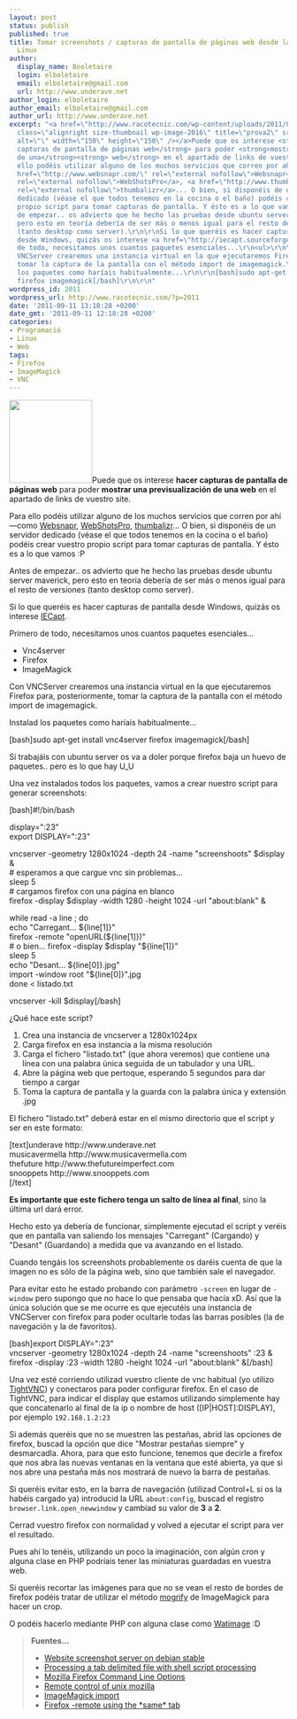 ```yaml
---
layout: post
status: publish
published: true
title: Tomar screenshots / capturas de pantalla de páginas web desde la consola de
  Linux
author:
  display_name: Booletaire
  login: elboletaire
  email: elboletaire@gmail.com
  url: http://www.underave.net
author_login: elboletaire
author_email: elboletaire@gmail.com
author_url: http://www.underave.net
excerpt: "<a href=\"http://www.racotecnic.com/wp-content/uploads/2011/09/prova2.jpg\"><img
  class=\"alignright size-thumbnail wp-image-2016\" title=\"prova2\" src=\"http://www.racotecnic.com/wp-content/uploads/2011/09/prova2-150x150.jpg\"
  alt=\"\" width=\"150\" height=\"150\" /></a>Puede que os interese <strong>hacer
  capturas de pantalla de páginas web</strong> para poder <strong>mostrar una previsualización
  de una</strong><strong> web</strong> en el apartado de links de vuestro site.\r\n\r\nPara
  ello podéis utilizar alguno de los muchos servicios que corren por ahí —como <a
  href=\"http://www.websnapr.com/\" rel=\"external nofollow\">Websnapr</a>, <a href=\"http://www.webshotspro.com/\"
  rel=\"external nofollow\">WebShotsPro</a>, <a href=\"http://www.thumbalizr.com/\"
  rel=\"external nofollow\">thumbalizr</a>... O bien, si disponéis de un servidor
  dedicado (véase el que todos tenemos en la cocina o el baño) podéis crear vuestro
  propio script para tomar capturas de pantalla. Y ésto es a lo que vamos :P\r\n\r\nAntes
  de empezar.. os advierto que he hecho las pruebas desde ubuntu server maverick,
  pero esto en teoría debería de ser más o menos igual para el resto de versiones
  (tanto desktop como server).\r\n\r\nSi lo que queréis es hacer capturas de pantalla
  desde Windows, quizás os interese <a href=\"http://iecapt.sourceforge.net/\" target=\"_blank\">IECapt</a>.\r\n\r\nPrimero
  de todo, necesitamos unos cuantos paquetes esenciales...\r\n<ul>\r\n\t<li>Vnc4server</li>\r\n\t<li>Firefox</li>\r\n\t<li>ImageMagick</li>\r\n</ul>\r\nCon
  VNCServer crearemos una instancia virtual en la que ejecutaremos Firefox para, posteriormente,
  tomar la captura de la pantalla con el método import de imagemagick.\r\n\r\nInstalad
  los paquetes como haríais habitualmente...\r\n\r\n[bash]sudo apt-get install vnc4server
  firefox imagemagick[/bash]\r\n\r\n"
wordpress_id: 2011
wordpress_url: http://www.racotecnic.com/?p=2011
date: '2011-09-11 13:18:28 +0200'
date_gmt: '2011-09-11 12:18:28 +0200'
categories:
- Programació
- Linux
- Web
tags:
- Firefox
- ImageMagick
- VNC
---
```

<p><a href="http://www.racotecnic.com/wp-content/uploads/2011/09/prova2.jpg"><img class="alignright size-thumbnail wp-image-2016" title="prova2" src="http://www.racotecnic.com/wp-content/uploads/2011/09/prova2-150x150.jpg" alt="" width="150" height="150" /></a>Puede que os interese <strong>hacer capturas de pantalla de páginas web</strong> para poder <strong>mostrar una previsualización de una</strong><strong> web</strong> en el apartado de links de vuestro site.</p>
<p>Para ello podéis utilizar alguno de los muchos servicios que corren por ahí —como <a href="http://www.websnapr.com/" rel="external nofollow">Websnapr</a>, <a href="http://www.webshotspro.com/" rel="external nofollow">WebShotsPro</a>, <a href="http://www.thumbalizr.com/" rel="external nofollow">thumbalizr</a>... O bien, si disponéis de un servidor dedicado (véase el que todos tenemos en la cocina o el baño) podéis crear vuestro propio script para tomar capturas de pantalla. Y ésto es a lo que vamos :P</p>
<p>Antes de empezar.. os advierto que he hecho las pruebas desde ubuntu server maverick, pero esto en teoría debería de ser más o menos igual para el resto de versiones (tanto desktop como server).</p>
<p>Si lo que queréis es hacer capturas de pantalla desde Windows, quizás os interese <a href="http://iecapt.sourceforge.net/" target="_blank">IECapt</a>.</p>
<p>Primero de todo, necesitamos unos cuantos paquetes esenciales...</p>
<ul>
<li>Vnc4server</li>
<li>Firefox</li>
<li>ImageMagick</li>
</ul>
<p>Con VNCServer crearemos una instancia virtual en la que ejecutaremos Firefox para, posteriormente, tomar la captura de la pantalla con el método import de imagemagick.</p>
<p>Instalad los paquetes como haríais habitualmente...</p>
<p>[bash]sudo apt-get install vnc4server firefox imagemagick[/bash]</p>
<p><a id="more"></a><a id="more-2011"></a></p>
<p>Si trabajáis con ubuntu server os va a doler porque firefox baja un huevo de paquetes.. pero es lo que hay U_U</p>
<p>Una vez instalados todos los paquetes, vamos a crear nuestro script para generar screenshots:</p>
<p>[bash]#!/bin/bash</p>
<p>display=&quot;:23&quot;<br />
export DISPLAY=&quot;:23&quot;</p>
<p>vncserver -geometry 1280x1024 -depth 24 -name &quot;screenshoots&quot; $display &amp;<br />
# esperamos a que cargue vnc sin problemas...<br />
sleep 5<br />
# cargamos firefox con una página en blanco<br />
firefox -display $display -width 1280 -height 1024 -url &quot;about:blank&quot; &amp;</p>
<p>while read -a line ; do<br />
	echo &quot;Carregant... ${line[1]}&quot;<br />
	firefox -remote &quot;openURL(${line[1]})&quot;<br />
	# o bien... firefox -display $display &quot;${line[1]}&quot;<br />
	sleep 5<br />
	echo &quot;Desant... ${line[0]}.jpg&quot;<br />
	import -window root &quot;${line[0]}&quot;.jpg<br />
done &lt; listado.txt</p>
<p>vncserver -kill $display[/bash]</p>
<p>¿Qué hace este script?</p>
<ol>
<li>Crea una instancia de vncserver a 1280x1024px</li>
<li>Carga firefox en esa instancia a la misma resolución</li>
<li>Carga el fichero "listado.txt" (que ahora veremos) que contiene una línea con una palabra única seguida de un tabulador y una URL.</li>
<li>Abre la página web que pertoque, esperando 5 segundos para dar tiempo a cargar</li>
<li>Toma la captura de pantalla y la guarda con la palabra única y extensión .jpg</li>
</ol>
<p>El fichero "listado.txt" deberá estar en el mismo directorio que el script y ser en este formato:</p>
<p>[text]underave	http://www.underave.net<br />
musicavermella	http://www.musicavermella.com<br />
thefuture	http://www.thefutureimperfect.com<br />
snooppets	http://www.snooppets.com<br />
[/text]</p>
<p><strong>Es importante que este fichero tenga un salto de línea al final</strong>, sino la última url dará error.</p>
<p>Hecho esto ya debería de funcionar, simplemente ejecutad el script y veréis que en pantalla van saliendo los mensajes "Carregant" (Cargando) y "Desant" (Guardando) a medida que va avanzando en el listado.</p>
<p>Cuando tengáis los screenshots probablemente os daréis cuenta de que la imagen no es sólo de la página web, sino que también sale el navegador.</p>
<p>Para evitar esto he estado probando con parámetro <code>-screen</code> en lugar de <code>-window</code> pero supongo que no hace lo que pensaba que hacía xD. Así que la única solución que se me ocurre es que ejecutéis una instancia de VNCServer con firefox para poder ocultarle todas las barras posibles (la de navegación y la de favoritos).</p>
<p>[bash]export DISPLAY=&quot;:23&quot;<br />
vncserver -geometry 1280x1024 -depth 24 -name &quot;screenshoots&quot; :23 &amp;<br />
firefox -display :23 -width 1280 -height 1024 -url &quot;about:blank&quot; &amp;[/bash]</p>
<p>Una vez esté corriendo utilizad vuestro cliente de vnc habitual (yo utilizo <a href="http://www.tightvnc.com/" rel="nofollow external">TightVNC</a>) y conectaros para poder configurar firefox. En el caso de TightVNC, para indicar el display que estamos utilizando simplemente hay que concatenarlo al final de la ip o nombre de host ([IP|HOST]:DISPLAY), por ejemplo <code>192.168.1.2:23</code></p>
<p>Si además queréis que no se muestren las pestañas, abrid las opciones de firefox, buscad la opción que dice "Mostrar pestañas siempre" y desmarcadla. Ahora, para que esto funcione, tenemos que decirle a firefox que nos abra las nuevas ventanas en la ventana que esté abierta, ya que si nos abre una pestaña más nos mostrará de nuevo la barra de pestañas.</p>
<p>Si queréis evitar esto, en la barra de navegación (utilizad Control+L si os la habéis cargado ya) introducid la URL <code>about:config</code>, buscad el registro <code>browser.link.open_newwindow</code> y cambiad su valor de <strong>3</strong> a <strong>2</strong>.</p>
<p>Cerrad vuestro firefox con normalidad y volved a ejecutar el script para ver el resultado.</p>
<p>Pues ahí lo tenéis, utilizando un poco la imaginación, con algún cron y alguna clase en PHP podríais tener las miniaturas guardadas en vuestra web.</p>
<p>Si queréis recortar las imágenes para que no se vean el resto de bordes de firefox podéis tratar de utilizar el método <a href="http://www.imagemagick.org/script/mogrify.php?ImageMagick=th1vkjq027vromjp62lk806r03" rel="nofollow external">mogrify</a> de ImageMagick para hacer un crop.</p>
<p>O podéis hacerlo mediante PHP con alguna clase como <a title="Clase PHP para tratar imágenes (rotar, redimensionar, añadir marcas de agua..)" href="http://www.racotecnic.com/2011/04/clase-php-para-tratar-imagenes-rotar-redimensionar-anadir-marcas-de-agua/">Watimage</a> :D</p>
<blockquote><p><strong>Fuentes...</strong></p>
<ul>
<li><a href="http://www.debian-administration.org/article/413/website_screenshot_server_on_debian_stable" rel="external nofollow">Website screenshot server on debian stable</a></li>
<li><a href="http://stackoverflow.com/questions/2781000/processing-a-tab-delimited-file-with-shell-script-processing/2787573#2787573" rel="external nofollow">Processing a tab delimited file with shell script processing</a></li>
<li><a href="https://developer.mozilla.org/en/Command_Line_Options#-ProfileManager" rel="external nofollow">Mozilla Firefox Command Line Options</a></li>
<li><a href="http://www-archive.mozilla.org/unix/remote.html" rel="external nofollow">Remote control of unix mozilla</a></li>
<li><a href="http://www.imagemagick.org/www/import.html" rel="external nofollow">ImageMagick import</a></li>
<li><a href="http://forums.mozillazine.org/viewtopic.php?f=38&amp;t=1648545" rel="external nofollow">Firefox -remote using the *same* tab</a></li>
</ul>
</blockquote>
